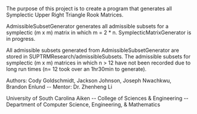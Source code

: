 The purpose of this project is to create a program that generates all Symplectic Upper Right Triangle Rook Matrices.

AdmissibleSubsetGenerator generates all admissible subsets for a symplectic (m x m) matrix in which m = 2 * n.
SymplecticMatrixGenerator is in progress.

All admissible subsets generated from AdmissibleSubsetGenerator are stored in SUPTRMResearch/admissibleSubsets.
The admissible subsets for symplectic (m x m) matrices in which n > 12 have not been recorded due to long run times (n= 12 took over an 1hr30min to generate).

Authors: Cody Goldschmidt, Jackson Johnson, Joseph Nwachkwu, Brandon Enlund
 -- Mentor: Dr. Zhenheng Li

University of South Carolina Aiken -- 
College of Sciences & Engineering -- 
Department of Computer Science, Engineering, & Mathematics
